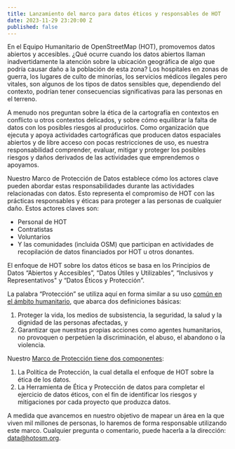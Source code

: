 ```yaml
---
title: Lanzamiento del marco para datos éticos y responsables de HOT
date: 2023-11-29 23:20:00 Z
published: false
---
```


En el Equipo Humanitario de OpenStreetMap (HOT), promovemos datos abiertos y accesibles. ¿Qué ocurre cuando los datos abiertos llaman inadvertidamente la atención sobre la ubicación geográfica de algo que podría causar daño a la población de esta zona? Los hospitales en zonas de guerra, los lugares de culto de minorías, los servicios médicos ilegales pero vitales, son algunos de los tipos de datos sensibles que, dependiendo del contexto, podrían tener consecuencias significativas para las personas en el terreno. 

A menudo nos preguntan sobre la ética de la cartografía en contextos en conflicto u otros contextos delicados, y sobre cómo equilibrar la falta de datos con los posibles riesgos al producirlos. Como organización que ejecuta y apoya actividades cartográficas que producen datos espaciales abiertos y de libre acceso con pocas restricciones de uso, es nuestra responsabilidad comprender, evaluar, mitigar y proteger los posibles riesgos y daños derivados de las actividades que emprendemos o apoyamos. 

Nuestro Marco de Protección de Datos establece cómo los actores clave pueden abordar estas responsabilidades durante las actividades relacionadas con datos. Esto representa el compromiso de HOT con las prácticas responsables y éticas para proteger a las personas de cualquier daño. Estos actores claves son:
* Personal de HOT
* Contratistas
* Voluntarios
* Y las comunidades (incluida OSM) que participan en actividades de recopilación de datos financiados por HOT u otros donantes. 

El enfoque de HOT sobre los datos éticos se basa en los Principios de Datos “Abiertos y Accesibles”, “Datos Útiles y Utilizables”, “Inclusivos y Representativos" y “Datos Éticos y Protección”. 

La palabra “Protección” se utiliza aquí en forma similar a su uso [común en el ámbito humanitario](https://www.unocha.org/es/themes/protection), que abarca dos definiciones básicas:
1. Proteger la vida, los medios de subsistencia, la seguridad, la salud y la dignidad de las personas afectadas, y 
2. Garantizar que nuestras propias acciones como agentes humanitarios, no provoquen o perpetúen la discriminación, el abuso, el abandono o la violencia. 

Nuestro [Marco de Protección tiene dos componentes](https://github.com/hotosm/data_protection_project/):
1. La Política de Protección, la cual detalla el enfoque de HOT sobre la ética de los datos.
2. La Herramienta de Ética y Protección de datos para completar el ejercicio de datos éticos, con el fin de identificar los riesgos y mitigaciones por cada proyecto que produzca datos. 

A medida que avancemos en nuestro objetivo de mapear un área en la que viven mil millones de personas, lo haremos de forma responsable utilizando este marco. Cualquier pregunta o comentario, puede hacerla a la dirección: data@hotosm.org.